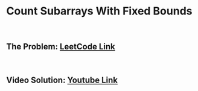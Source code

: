 # Count Subarrays With Fixed Bounds

<br>

## The Problem: [LeetCode Link](https://leetcode.com/problems/count-subarrays-with-fixed-bounds/)

<br>

## Video Solution: [Youtube Link](https://youtu.be/fkHpIESGLjA)
